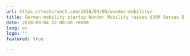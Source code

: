 ```yaml
---
url: https://techcrunch.com/2018/09/05/wunder-mobility/
title: German mobility startup Wunder Mobility raises $30M Series B
date: 2018-09-04 22:00:00 +0000
lang: en
logo: ''
featured: true

---
```

